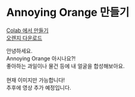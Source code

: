 # Annoying Orange 만들기

<a href=https://colab.research.google.com/github/JunaHwang/Annoying_Orange_mk/blob/main/Annoying_Orange_%EB%A7%8C%EB%93%A4%EA%B8%B0.ipynb>Colab 에서 만들기</a>
<br>
<a href=https://github.com/kairess/annoying-orange-face/blob/master/orange.jpg>오렌지 다운로드</a>


안녕하세요.<br>
Annoying Orange 아시나요?!<br>
좋아하는 과일이나 물건 등에 내 얼굴을 합성해보아요.<br>
<br>
현재 이미지만 가능합니다!<br>
추후에 영상 추가 예정입니다.<br>
